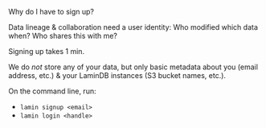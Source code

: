 Why do I have to sign up?

Data lineage & collaboration need a user identity: Who modified which data when? Who shares this with me?

Signing up takes 1 min.

We do _not_ store any of your data, but only basic metadata about you (email address, etc.) & your LaminDB instances (S3 bucket names, etc.).

On the command line, run:

- `lamin signup <email>`
- `lamin login <handle>`
